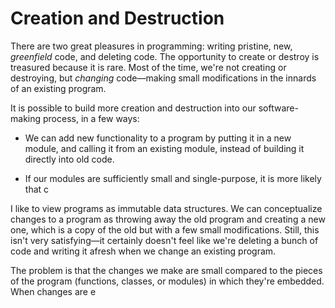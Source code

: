# Creation and Destruction

There are two great pleasures in programming: writing pristine, new, _greenfield_ code, and deleting code. The opportunity to create or destroy is treasured because it is rare. Most of the time, we're not creating or destroying, but _changing_ code—making small modifications in the innards of an existing program.

It is possible to build more creation and destruction into our software-making process, in a few ways:

- We can add new functionality to a program by putting it in a new module, and calling it from an existing module, instead of building it directly into old code.

- If our modules are sufficiently small and single-purpose, it is more likely that c

I like to view programs as immutable data structures. We can conceptualize changes to a program as throwing away the old program and creating a new one, which is a copy of the old but with a few small modifications. Still, this isn't very satisfying—it certainly doesn't feel like we're deleting a bunch of code and writing it afresh when we change an existing program.

The problem is that the changes we make are small compared to the pieces of the program (functions, classes, or modules) in which they're embedded. When changes are e